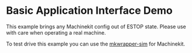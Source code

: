 # Basic Application Interface Demo

This example brings any Machinekit config out of ESTOP state. Please use with care when operating a real machine.

To test drive this example you can use the [mkwrapper-sim](https://github.com/machinekoder/mkwrapper-sim) for Machinekit.
